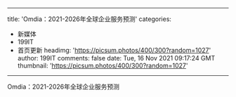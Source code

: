 
---
title: 'Omdia：2021-2026年全球企业服务预测'
categories: 
 - 新媒体
 - 199IT
 - 首页更新
headimg: 'https://picsum.photos/400/300?random=1027'
author: 199IT
comments: false
date: Tue, 16 Nov 2021 09:17:24 GMT
thumbnail: 'https://picsum.photos/400/300?random=1027'
---

<div>   
Omdia：2021-2026年全球企业服务预测  
</div>
            